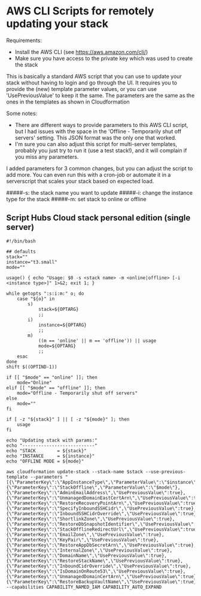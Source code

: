 # AWS CLI Scripts for remotely updating your stack

Requirements:
- Install the AWS CLI (see https://aws.amazon.com/cli/)
- Make sure you have access to the private key which was used to create the stack

This is basically a standard AWS script that you can use to update your stack without having to login and go through the UI. It requires you to provide the (new) template parameter values, or you can use 'UsePreviousValue' to keep it the same. The parameters are the same as the ones in the templates as shown in Cloudformation

Some notes:
- There are different ways to provide parameters to this AWS CLI script, but I had issues with the space in the 'Offline - Temporarily shut off servers' setting. This JSON format was the only one that worked. 
- I'm sure you can also adjust this script for multi-server templates, probably you just try to run it (use a test stack!), and it will complain if you miss any parameters.

I added parameters for 3 common changes, but you can adjust the script to add more. You can even run this with a cron-job or automate it in a serverscript that scales your stack based on expected load.

#####-s:
the stack name you want to update
#####-i:
change the instance type for the stack
#####-m:
set stack to online or offline

## Script Hubs Cloud stack personal edition (single server)
```
#!/bin/bash

## defaults
stack=""
instance="t3.small"
mode=""

usage() { echo "Usage: $0 -s <stack name> -m <online|offline> [-i <instance type>]" 1>&2; exit 1; }

while getopts ":s:i:m:" o; do
    case "${o}" in
        s)
            stack=${OPTARG}
            ;;
        i)
            instance=${OPTARG}
            ;;
        m)
            ((m == 'online' || m == 'offline')) || usage
            mode=${OPTARG}
            ;;
    esac
done
shift $((OPTIND-1))

if [[ "$mode" == "online" ]]; then
    mode="Online"
elif [[ "$mode" == "offline" ]]; then
    mode="Offline - Temporarily shut off servers"
else
    mode=""
fi

if [ -z "${stack}" ] || [ -z "${mode}" ]; then
    usage
fi

echo "Updating stack with params:"
echo "---------------------------"
echo "STACK        = ${stack}"
echo "INSTANCE     = ${instance}"
echo "OFFLINE MODE = ${mode}"

aws cloudformation update-stack --stack-name $stack --use-previous-template --parameters "[{\"ParameterKey\":\"AppInstanceType\",\"ParameterValue\":\"$instance\"},{\"ParameterKey\":\"StackOffline\",\"ParameterValue\":\"$mode\"},{\"ParameterKey\":\"AdminEmailAddress\",\"UsePreviousValue\":true},{\"ParameterKey\":\"UnmanagedDomainEastCertArn\",\"UsePreviousValue\":true},{\"ParameterKey\":\"RestoreRecoveryPointArn\",\"UsePreviousValue\":true},{\"ParameterKey\":\"SpecifyInboundSSHCidr\",\"UsePreviousValue\":true},{\"ParameterKey\":\"InboundSSHCidrOverride\",\"UsePreviousValue\":true},{\"ParameterKey\":\"ShortlinkZone\",\"UsePreviousValue\":true},{\"ParameterKey\":\"RestoreDbSnapshotIdentifier\",\"UsePreviousValue\":true},{\"ParameterKey\":\"StackOfflineRedirectUrl\",\"UsePreviousValue\":true},{\"ParameterKey\":\"EmailZone\",\"UsePreviousValue\":true},{\"ParameterKey\":\"KeyPair\",\"UsePreviousValue\":true},{\"ParameterKey\":\"RestoreAppDbSecretArn\",\"UsePreviousValue\":true},{\"ParameterKey\":\"InternalZone\",\"UsePreviousValue\":true},{\"ParameterKey\":\"DomainName\",\"UsePreviousValue\":true},{\"ParameterKey\":\"RestoreStackName\",\"UsePreviousValue\":true},{\"ParameterKey\":\"InboundCidrOverride\",\"UsePreviousValue\":true},{\"ParameterKey\":\"IsDomainOnRoute53\",\"UsePreviousValue\":true},{\"ParameterKey\":\"UnmanagedDomainCertArn\",\"UsePreviousValue\":true},{\"ParameterKey\":\"RestoreBackupVaultName\",\"UsePreviousValue\":true}]" --capabilities CAPABILITY_NAMED_IAM CAPABILITY_AUTO_EXPAND
```

